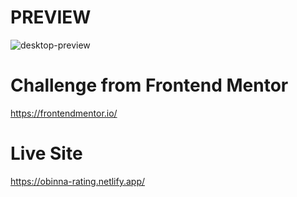 # PREVIEW
![desktop-preview](https://user-images.githubusercontent.com/104359088/166692141-8d73816a-4f1a-4422-aa95-2bf0530fd22b.jpg)

# Challenge from Frontend Mentor
https://frontendmentor.io/

# Live Site
https://obinna-rating.netlify.app/
